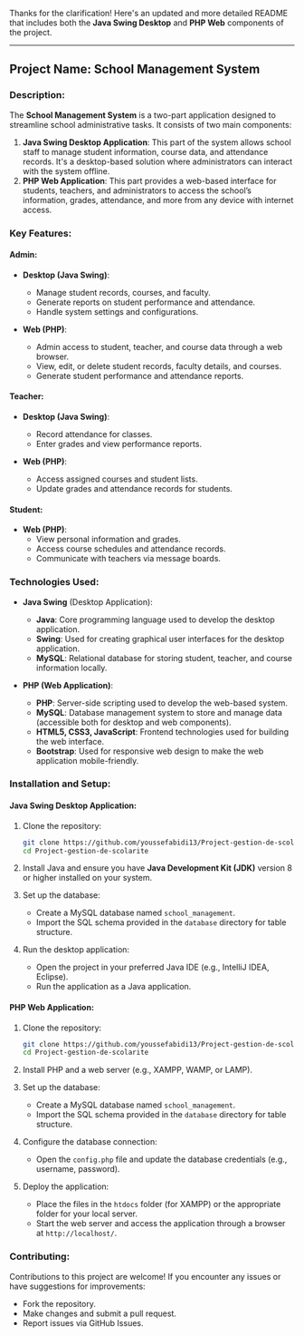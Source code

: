 Thanks for the clarification! Here's an updated and more detailed README that includes both the **Java Swing Desktop** and **PHP Web** components of the project.

---

## **Project Name:** School Management System

### **Description:**
The **School Management System** is a two-part application designed to streamline school administrative tasks. It consists of two main components:

1. **Java Swing Desktop Application**: This part of the system allows school staff to manage student information, course data, and attendance records. It's a desktop-based solution where administrators can interact with the system offline.
2. **PHP Web Application**: This part provides a web-based interface for students, teachers, and administrators to access the school’s information, grades, attendance, and more from any device with internet access.

### **Key Features:**

#### **Admin:**
- **Desktop (Java Swing)**:
  - Manage student records, courses, and faculty.
  - Generate reports on student performance and attendance.
  - Handle system settings and configurations.
  
- **Web (PHP)**:
  - Admin access to student, teacher, and course data through a web browser.
  - View, edit, or delete student records, faculty details, and courses.
  - Generate student performance and attendance reports.
  
#### **Teacher:**
- **Desktop (Java Swing)**:
  - Record attendance for classes.
  - Enter grades and view performance reports.
  
- **Web (PHP)**:
  - Access assigned courses and student lists.
  - Update grades and attendance records for students.
  
#### **Student:**
- **Web (PHP)**:
  - View personal information and grades.
  - Access course schedules and attendance records.
  - Communicate with teachers via message boards.

### **Technologies Used:**

- **Java Swing** (Desktop Application):
  - **Java**: Core programming language used to develop the desktop application.
  - **Swing**: Used for creating graphical user interfaces for the desktop application.
  - **MySQL**: Relational database for storing student, teacher, and course information locally.
  
- **PHP (Web Application)**:
  - **PHP**: Server-side scripting used to develop the web-based system.
  - **MySQL**: Database management system to store and manage data (accessible both for desktop and web components).
  - **HTML5, CSS3, JavaScript**: Frontend technologies used for building the web interface.
  - **Bootstrap**: Used for responsive web design to make the web application mobile-friendly.
  
### **Installation and Setup:**

#### **Java Swing Desktop Application:**
1. Clone the repository:
   ```bash
   git clone https://github.com/youssefabidi13/Project-gestion-de-scolarite.git
   cd Project-gestion-de-scolarite
   ```

2. Install Java and ensure you have **Java Development Kit (JDK)** version 8 or higher installed on your system.

3. Set up the database:
   - Create a MySQL database named `school_management`.
   - Import the SQL schema provided in the `database` directory for table structure.

4. Run the desktop application:
   - Open the project in your preferred Java IDE (e.g., IntelliJ IDEA, Eclipse).
   - Run the application as a Java application.

#### **PHP Web Application:**
1. Clone the repository:
   ```bash
   git clone https://github.com/youssefabidi13/Project-gestion-de-scolarite.git
   cd Project-gestion-de-scolarite
   ```

2. Install PHP and a web server (e.g., XAMPP, WAMP, or LAMP).

3. Set up the database:
   - Create a MySQL database named `school_management`.
   - Import the SQL schema provided in the `database` directory for table structure.

4. Configure the database connection:
   - Open the `config.php` file and update the database credentials (e.g., username, password).

5. Deploy the application:
   - Place the files in the `htdocs` folder (for XAMPP) or the appropriate folder for your local server.
   - Start the web server and access the application through a browser at `http://localhost/`.

### **Contributing:**
Contributions to this project are welcome! If you encounter any issues or have suggestions for improvements:
- Fork the repository.
- Make changes and submit a pull request.
- Report issues via GitHub Issues.
